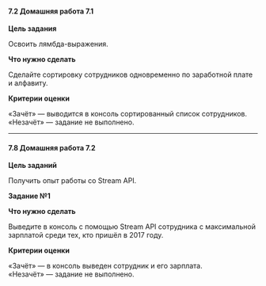 #### 7.2 Домашняя работа 7.1

**Цель задания**

Освоить лямбда-выражения.

**Что нужно сделать**

Сделайте сортировку сотрудников одновременно по заработной плате и алфавиту.

**Критерии оценки**

«Зачёт» — выводится в консоль сортированный список сотрудников.  
«Незачёт» — задание не выполнено.

----------------------------------------------------

#### 7.8 Домашняя работа 7.2

**Цель заданий**

Получить опыт работы со Stream API.

**Задание №1**

**Что нужно сделать**

Выведите в консоль с помощью Stream API сотрудника с максимальной зарплатой среди тех, кто пришёл в 2017 году.

**Критерии оценки**

«Зачёт» — в консоль выведен сотрудник и его зарплата.  
«Незачёт» — задание не выполнено.
